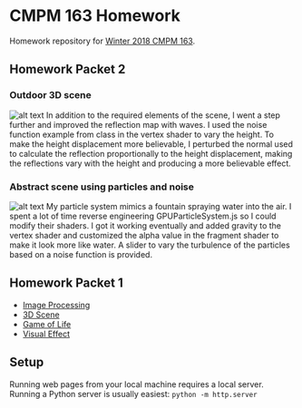 # CMPM 163 Homework
Homework repository for [Winter 2018 CMPM 163](https://creativecoding.soe.ucsc.edu/courses/cmpm163/).

## Homework Packet 2
### Outdoor 3D scene
![alt text](https://cyreb7.github.io/cmpm-163-homework/hw2/textures/OutdoorScene.jpg "Outdoor scene")
In addition to the required elements of the scene, I went a step further and improved the reflection map with waves. I used the noise function example from class in the vertex shader to vary the height. To make the height displacement more believable, I perturbed the normal used to calculate the reflection proportionally to the height displacement, making the reflections vary with the height and producing a more believable effect.

### Abstract scene using particles and noise 
![alt text](https://cyreb7.github.io/cmpm-163-homework/hw2/textures/ParticlesAndNoise.jpg "Particle system")
My particle system mimics a fountain spraying water into the air. I spent a lot of time reverse engineering GPUParticleSystem.js so I could modify their shaders. I got it working eventually and added gravity to the vertex shader and customized the alpha value in the fragment shader to make it look more like water. A slider to vary the turbulence of the particles based on a noise function is provided.

## Homework Packet 1
* [Image Processing](https://cyreb7.github.io/cmpm-163-homework/hw1/imageProcessing.html)
* [3D Scene](https://cyreb7.github.io/cmpm-163-homework/hw1/3dscene.html)
* [Game of Life](https://cyreb7.github.io/cmpm-163-homework/hw1/gameOfLife.html)
* [Visual Effect](https://cyreb7.github.io/cmpm-163-homework/hw1/Homework1D.pdf)

## Setup
Running web pages from your local machine requires a local server. Running a Python server is usually easiest:
```python -m http.server```
